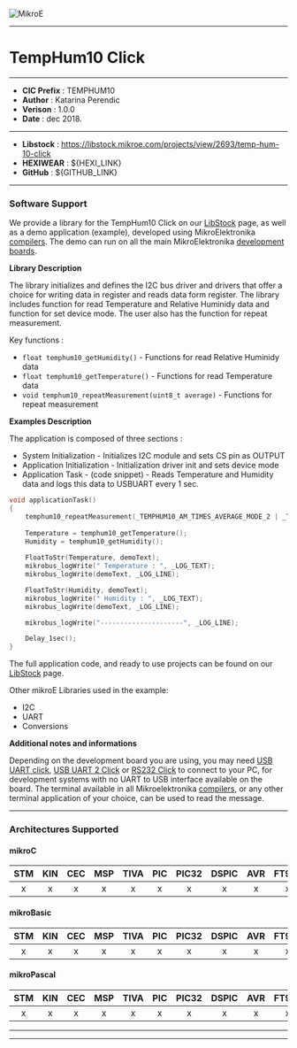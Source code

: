 ![MikroE](http://www.mikroe.com/img/designs/beta/logo_small.png)

---

# TempHum10 Click

---

- **CIC Prefix**  : TEMPHUM10
- **Author**      : Katarina Perendic
- **Verison**     : 1.0.0
- **Date**        : dec 2018.

---

- **Libstock** : https://libstock.mikroe.com/projects/view/2693/temp-hum-10-click
- **HEXIWEAR** : ${HEXI_LINK}
- **GitHub**   : ${GITHUB_LINK}

---

### Software Support

We provide a library for the TempHum10 Click on our [LibStock](https://libstock.mikroe.com/projects/view/2693/temp-hum-10-click) 
page, as well as a demo application (example), developed using MikroElektronika 
[compilers](http://shop.mikroe.com/compilers). The demo can run on all the main 
MikroElektronika [development boards](http://shop.mikroe.com/development-boards).

**Library Description**

The library initializes and defines the I2C bus driver and drivers that offer a choice for writing data in register and reads data form register.
The library includes function for read Temperature and Relative Huminidy data and function for set device mode.
The user also has the function for repeat measurement.

Key functions :

- ``` float temphum10_getHumidity() ``` - Functions for read Relative Huminidy data 
- ``` float temphum10_getTemperature() ``` - Functions for read Temperature data
- ``` void temphum10_repeatMeasurement(uint8_t average) ``` - Functions for repeat measurement

**Examples Description**

The application is composed of three sections :

- System Initialization - Initializes I2C module and sets CS pin as OUTPUT
- Application Initialization - Initialization driver init and sets device mode
- Application Task - (code snippet) - Reads Temperature and Humidity data and logs this data to USBUART every 1 sec.


```.c
void applicationTask()
{
    temphum10_repeatMeasurement(_TEMPHUM10_AM_TIMES_AVERAGE_MODE_2 | _TEMPHUM10_AM_TEMP_AVERAGE_MODE_TIMES_16);
    
    Temperature = temphum10_getTemperature();
    Humidity = temphum10_getHumidity();
    
    FloatToStr(Temperature, demoText);
    mikrobus_logWrite(" Temperature : ", _LOG_TEXT);
    mikrobus_logWrite(demoText, _LOG_LINE);

    FloatToStr(Humidity, demoText);
    mikrobus_logWrite(" Humidity : ", _LOG_TEXT);
    mikrobus_logWrite(demoText, _LOG_LINE);

    mikrobus_logWrite("---------------------", _LOG_LINE);

    Delay_1sec();
}
```

The full application code, and ready to use projects can be found on our 
[LibStock](https://libstock.mikroe.com/projects/view/2693/temp-hum-10-click) page.

Other mikroE Libraries used in the example:

- I2C
- UART
- Conversions

**Additional notes and informations**

Depending on the development board you are using, you may need 
[USB UART click](http://shop.mikroe.com/usb-uart-click), 
[USB UART 2 Click](http://shop.mikroe.com/usb-uart-2-click) or 
[RS232 Click](http://shop.mikroe.com/rs232-click) to connect to your PC, for 
development systems with no UART to USB interface available on the board. The 
terminal available in all Mikroelektronika 
[compilers](http://shop.mikroe.com/compilers), or any other terminal application 
of your choice, can be used to read the message.

---
### Architectures Supported

#### mikroC

| STM | KIN | CEC | MSP | TIVA | PIC | PIC32 | DSPIC | AVR | FT90x |
|:-:|:-:|:-:|:-:|:-:|:-:|:-:|:-:|:-:|:-:|
| x | x | x | x | x | x | x | x | x | x |

#### mikroBasic

| STM | KIN | CEC | MSP | TIVA | PIC | PIC32 | DSPIC | AVR | FT90x |
|:-:|:-:|:-:|:-:|:-:|:-:|:-:|:-:|:-:|:-:|
| x | x | x | x | x | x | x | x | x | x |

#### mikroPascal

| STM | KIN | CEC | MSP | TIVA | PIC | PIC32 | DSPIC | AVR | FT90x |
|:-:|:-:|:-:|:-:|:-:|:-:|:-:|:-:|:-:|:-:|
| x | x | x | x | x | x | x | x | x | x |

---
---

